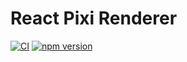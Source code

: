 # React Pixi Renderer

[![CI](https://github.com/neetly/react-pixi-renderer/actions/workflows/ci.yml/badge.svg)](https://github.com/neetly/react-pixi-renderer/actions/workflows/ci.yml)
[![npm version](https://img.shields.io/npm/v/@neetly/react-pixi-renderer)](https://www.npmjs.com/package/@neetly/react-pixi-renderer)
